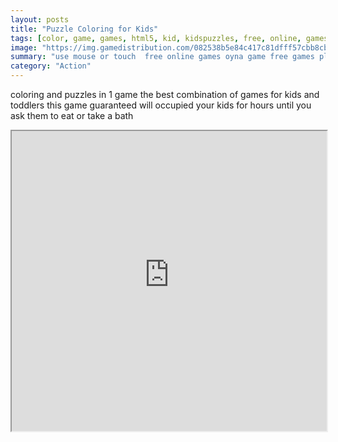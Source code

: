 ```yaml
---
layout: posts
title: "Puzzle Coloring for Kids"
tags: [color, game, games, html5, kid, kidspuzzles, free, online, games, oyna, game, free, games, play, play, games]
image: "https://img.gamedistribution.com/082538b5e84c417c81dfff57cbb8cb3f.jpg"
summary: "use mouse or touch  free online games oyna game free games play play games"
category: "Action"
---
```


coloring and puzzles in 1 game the best combination of games for kids and toddlers this game guaranteed will occupied your kids for hours until you ask them to eat or take a bath

<iframe width="100%" height="480px;" src="https://html5.gamedistribution.com/082538b5e84c417c81dfff57cbb8cb3f/"></iframe>